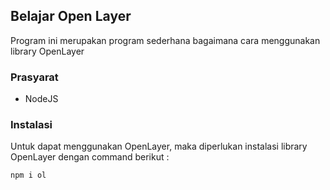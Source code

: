 ## Belajar Open Layer

Program ini merupakan program sederhana bagaimana cara menggunakan library OpenLayer

### Prasyarat

 - NodeJS

### Instalasi

Untuk dapat menggunakan OpenLayer, maka diperlukan instalasi library OpenLayer dengan command berikut : 

```bash
npm i ol
```
